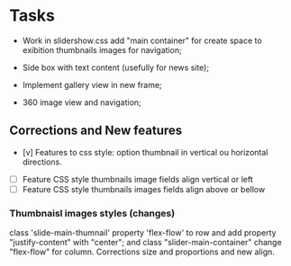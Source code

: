 # Tasks

* Work in slidershow.css add "main container" for create space to exibition thumbnails images for navigation;

* Side box with text content (usefully for news site);

* Implement gallery view in new frame;

* 360 image view and navigation;

## Corrections and New features

  - [v] Features to css style: option thumbnail in vertical ou horizontal directions.
  - [ ] Feature CSS style thumbnails image fields align vertical or left
  - [ ] Feature CSS style thumbnails images fields align above or bellow

### Thumbnaisl images styles (changes)

  class 'slide-main-thumnail' property 'flex-flow' to row and add property "justify-content" with "center"; and class "slider-main-container" change "flex-flow" for column. Corrections size and proportions and new align.
